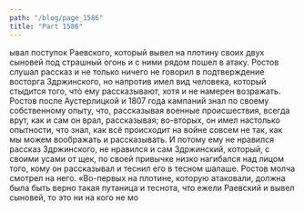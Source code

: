 ```yaml
---
path: "/blog/page_1586"
title: "Part 1586"
---
```


ывал поступок Раевского, который вывел на плотину своих двух сыновей под страшный огонь и с ними рядом пошел в атаку. Ростов слушал рассказ и не только ничего не говорил в подтверждение восторга Здржинского, но напротив имел вид человека, который стыдится того, чтò ему рассказывают, хотя и не намерен возражать. Ростов после Аустерлицкой и 1807 года кампаний знал по своему собственному опыту, что, рассказывая военные происшествия, всегда врут, как и сам он врал, рассказывая; во-вторых, он имел настолько опытности, что знал, как всё происходит на войне совсем не так, как мы можем воображать и рассказывать. И потому ему не нравился рассказ Здржинского, не нравился и сам Здржинский, который, с своими усами от щек, по своей привычке низко нагибался над лицом того, кому он рассказывал и теснил его в тесном шалаше. Ростов молча смотрел на него. «Во-первых на плотине, которую атаковали, должна была быть верно такая путаница и теснота, что ежели Раевский и вывел сыновей, то это ни на кого не мо
